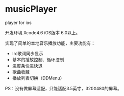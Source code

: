 musicPlayer
===========

player for ios

开发环境 Xcode4.6 iOS版本 6.0以上。

实现了简单的本地音乐播放功能，主要功能有：

+ lrc歌词同步显示
+ 基本的播放控制、循环控制
+ 进度条快进快退
+ 歌曲收藏
+ 播放列表切换（DDMenu）

PS：没有做屏幕适配，只能适配3.5英寸，320X480的屏幕。
